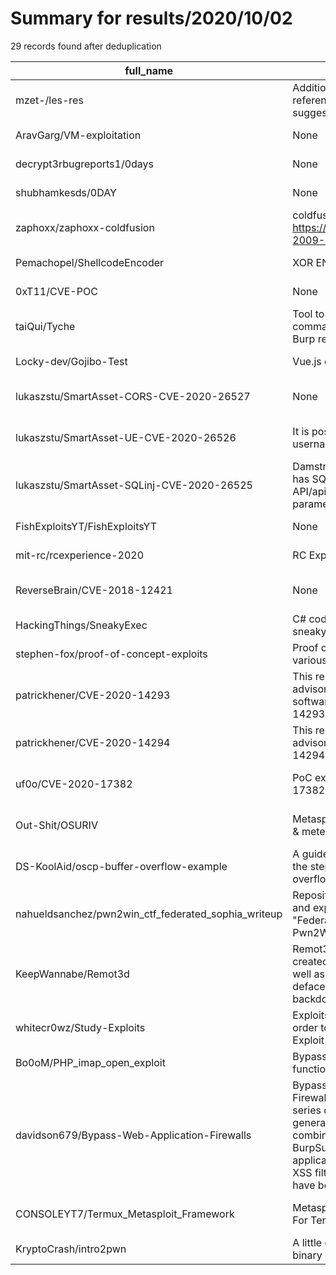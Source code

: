 
# Summary for results/2020/10/02
    
29 records found after deduplication

| full_name | description | html_url | matched_list | matched_count | pushed_at | size | stargazers_count | language | forks_count | vul_ids |
|-----------------------------------------------------|------------------------------------------------------------------------------------------------------------------------------------------------------------------------------------------------------------------------------------------------------------------|------------------------------------------------------------------------|----------------------------------|-----------------|---------------------------|--------|--------------------|------------|---------------|--------------------|
| mzet-/les-res | Additional resources and references for linux-exploit-suggester.sh | https://github.com/mzet-/les-res | ['exploit'] | 1 | 2020-10-02 09:01:20+00:00 | 51 | 16 | C | 2 | [] |
| AravGarg/VM-exploitation | None | https://github.com/AravGarg/VM-exploitation | ['exploit'] | 1 | 2020-10-02 12:21:38+00:00 | 44378 | 0 | | 0 | [] |
| decrypt3rbugreports1/0days | None | https://github.com/decrypt3rbugreports1/0days | ['0day'] | 1 | 2020-10-02 16:43:48+00:00 | 1 | 0 | PHP | 1 | [] |
| shubhamkesds/0DAY | None | https://github.com/shubhamkesds/0DAY | ['0day'] | 1 | 2020-10-02 16:25:44+00:00 | 1 | 0 | PHP | 1 | [] |
| zaphoxx/zaphoxx-coldfusion | coldfusion exploit based on https://cvedetails.com/cve/CVE-2009-2265/ | https://github.com/zaphoxx/zaphoxx-coldfusion | ['exploit'] | 1 | 2020-10-02 17:49:53+00:00 | 4 | 1 | Python | 0 | ['CVE-2009-2265'] |
| Pemachopel/ShellcodeEncoder | XOR ENCODER | https://github.com/Pemachopel/ShellcodeEncoder | ['shellcode'] | 1 | 2020-10-02 15:07:41+00:00 | 3 | 0 | Python | 0 | [] |
| 0xT11/CVE-POC | None | https://github.com/0xT11/CVE-POC | ['cve poc'] | 1 | 2020-10-02 14:51:09+00:00 | 5551 | 33 | | 10 | [] |
| taiQui/Tyche | Tool to try many injection ( SQLi, command injection , ... ) from Burp requests | https://github.com/taiQui/Tyche | ['command injection'] | 1 | 2020-10-02 12:01:04+00:00 | 1 | 0 | Python | 0 | [] |
| Locky-dev/Gojibo-Test | Vue.js data exploitations | https://github.com/Locky-dev/Gojibo-Test | ['exploit'] | 1 | 2020-10-02 18:41:54+00:00 | 149 | 0 | Vue | 0 | [] |
| lukaszstu/SmartAsset-CORS-CVE-2020-26527 | None | https://github.com/lukaszstu/SmartAsset-CORS-CVE-2020-26527 | ['cve-2'] | 1 | 2020-10-02 09:13:46+00:00 | 3 | 0 | | 0 | ['CVE-2020-26527'] |
| lukaszstu/SmartAsset-UE-CVE-2020-26526 | It is possible to enumerate valid usernames on the login page. | https://github.com/lukaszstu/SmartAsset-UE-CVE-2020-26526 | ['cve-2'] | 1 | 2020-10-02 07:18:47+00:00 | 1 | 0 | | 0 | ['CVE-2020-26526'] |
| lukaszstu/SmartAsset-SQLinj-CVE-2020-26525 | Damstra Smart Asset 2020.7 has SQL injection via the API/api/Asset originator parameter. | https://github.com/lukaszstu/SmartAsset-SQLinj-CVE-2020-26525 | ['cve-2'] | 1 | 2020-10-02 07:19:19+00:00 | 3 | 0 | | 0 | ['CVE-2020-26525'] |
| FishExploitsYT/FishExploitsYT | None | https://github.com/FishExploitsYT/FishExploitsYT | ['exploit'] | 1 | 2020-10-02 04:12:44+00:00 | 1 | 0 | | 0 | [] |
| mit-rc/rcexperience-2020 | RC Experience ELO/UROP | https://github.com/mit-rc/rcexperience-2020 | ['rce'] | 1 | 2020-10-02 02:32:44+00:00 | 9 | 0 | nan | 0 | [] |
| ReverseBrain/CVE-2018-12421 | None | https://github.com/ReverseBrain/CVE-2018-12421 | ['cve-2'] | 1 | 2020-10-02 12:11:19+00:00 | 1 | 0 | Shell | 0 | ['CVE-2018-12421'] |
| HackingThings/SneakyExec | C# code to run shellcode in a sneaky way | https://github.com/HackingThings/SneakyExec | ['shellcode'] | 1 | 2020-10-02 04:40:20+00:00 | 3493 | 82 | C# | 25 | [] |
| stephen-fox/proof-of-concept-exploits | Proof of concept exploits for various vulnerabilities. | https://github.com/stephen-fox/proof-of-concept-exploits | ['exploit'] | 1 | 2020-10-02 04:27:48+00:00 | 5 | 1 | Go | 0 | [] |
| patrickhener/CVE-2020-14293 | This repository holds the advisory, exploits and vulnerable software of the CVE-2020-14293 | https://github.com/patrickhener/CVE-2020-14293 | ['cve-2', 'exploit'] | 2 | 2020-10-02 10:38:01+00:00 | 7388 | 1 | Ruby | 0 | ['CVE-2020-14293'] |
| patrickhener/CVE-2020-14294 | This repository holds the advisory of the CVE-2020-14294 | https://github.com/patrickhener/CVE-2020-14294 | ['cve-2'] | 1 | 2020-10-02 10:37:47+00:00 | 7 | 0 | | 0 | ['CVE-2020-14294'] |
| uf0o/CVE-2020-17382 | PoC exploits for CVE-2020-17382 | https://github.com/uf0o/CVE-2020-17382 | ['cve poc', 'cve-2', 'exploit'] | 3 | 2020-10-02 18:45:43+00:00 | 9 | 109 | C | 26 | ['CVE-2020-17382'] |
| Out-Shit/OSURIV | Metasploit installer & Apk maker & meterpreter luncher | https://github.com/Out-Shit/OSURIV | ['metasploit module OR payload'] | 1 | 2020-10-02 02:49:00+00:00 | 48 | 1 | Python | 0 | [] |
| DS-KoolAid/oscp-buffer-overflow-example | A guide I wrote to remind myself the steps of simple buffer overflow exploit development. | https://github.com/DS-KoolAid/oscp-buffer-overflow-example | ['exploit'] | 1 | 2020-10-02 16:18:52+00:00 | 8 | 0 | | 0 | [] |
| nahueldsanchez/pwn2win_ctf_federated_sophia_writeup | Repository containing a writeup and exploit code for challenge "Federated Sophia" from Pwn2Win 2019 CTF | https://github.com/nahueldsanchez/pwn2win_ctf_federated_sophia_writeup | ['exploit'] | 1 | 2020-10-02 19:39:19+00:00 | 24 | 0 | Python | 1 | [] |
| KeepWannabe/Remot3d | Remot3d: is a simple tool created for large pentesters as well as just for the pleasure of defacers to control server by backdoors | https://github.com/KeepWannabe/Remot3d | ['exploit'] | 1 | 2020-10-02 13:34:29+00:00 | 289 | 273 | Shell | 69 | [] |
| whitecr0wz/Study-Exploits | Exploits & Tools that I wrote in order to learn more within the Exploit-Development field. | https://github.com/whitecr0wz/Study-Exploits | ['exploit'] | 1 | 2020-10-02 14:35:00+00:00 | 11345 | 0 | Python | 0 | [] |
| Bo0oM/PHP_imap_open_exploit | Bypassing disabled exec functions in PHP (c) CRLF | https://github.com/Bo0oM/PHP_imap_open_exploit | ['0day', 'exploit'] | 2 | 2020-10-02 13:57:44+00:00 | 4 | 395 | PHP | 74 | [] |
| davidson679/Bypass-Web-Application-Firewalls | Bypassing-Web-Application-Firewalls-And-XSS-Filters A series of python scripts for generating weird character combinations and lists for BurpSuite Pro for bypassing web application firewalls (WAF) and XSS filters. These python scripts have been created to | https://github.com/davidson679/Bypass-Web-Application-Firewalls | ['exploit'] | 1 | 2020-10-02 12:51:12+00:00 | 2149 | 127 | Python | 32 | [] |
| CONSOLEYT7/Termux_Metasploit_Framework | Metasploit Framework Installer For Termux Android App | https://github.com/CONSOLEYT7/Termux_Metasploit_Framework | ['metasploit module OR payload'] | 1 | 2020-10-02 04:38:28+00:00 | 2 | 0 | Shell | 2 | [] |
| KryptoCrash/intro2pwn | A little concise guide on learning binary exploitation/pwn. | https://github.com/KryptoCrash/intro2pwn | ['exploit'] | 1 | 2020-10-02 16:53:53+00:00 | 0 | 0 | | 0 | [] |
